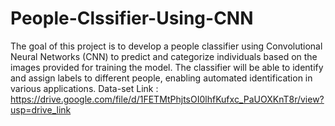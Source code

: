 # People-Clssifier-Using-CNN
The goal of this project is to develop a people classifier using Convolutional Neural Networks (CNN) to predict and categorize individuals based on the images provided for training the model. The classifier will be able to identify and assign labels to different people, enabling automated identification in various applications.
Data-set Link : https://drive.google.com/file/d/1FETMtPhjtsOI0lhfKufxc_PaUOXKnT8r/view?usp=drive_link
